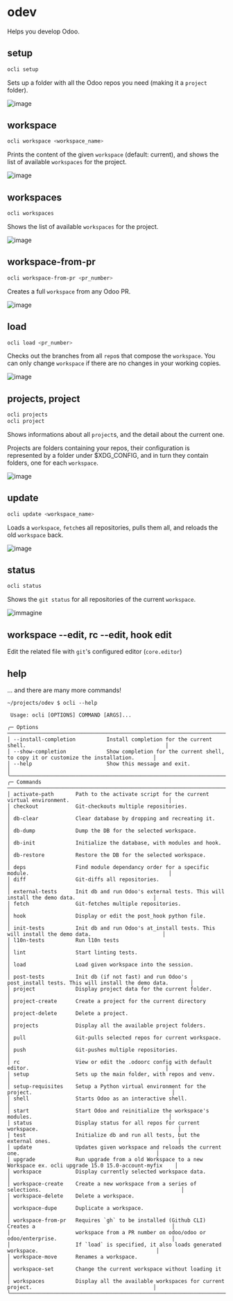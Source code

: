 # odev

Helps you develop Odoo.

## setup

```bash
ocli setup
```

Sets up a folder with all the Odoo repos you need (making it a `project` folder).

![image](https://github.com/user-attachments/assets/72e8ec30-ac7e-401b-810b-4edd35c3483f)

## workspace

```bash
ocli workspace <workspace_name>
```

Prints the content of the given `workspace` (default: current), and shows the
list of available `workspaces` for the project.

![image](https://github.com/user-attachments/assets/5b217f5d-4a0b-4496-8036-0009b8ca7524)

## workspaces

```bash
ocli workspaces
```

Shows the list of available `workspaces` for the project.

![image](https://github.com/user-attachments/assets/1df6be3c-340b-46aa-a4e7-0746456358b1)

## workspace-from-pr

```bash
ocli workspace-from-pr <pr_number>
```

Creates a full `workspace` from any Odoo PR.

![image](https://github.com/user-attachments/assets/c27796a0-f025-40e1-8757-8e238ba2ef32)

## load

```bash
ocli load <pr_number>
```

Checks out the branches from all `repo`s that compose the `workspace`.
You can only change `workspace` if there are no changes in your working copies.

![image](https://github.com/user-attachments/assets/16420986-eb53-450d-b0bb-2699b1782b7d)

## projects, project

```bash
ocli projects
ocli project
```

Shows informations about all `project`s, and the detail about the current one.

Projects are folders containing your repos, their configuration is represented by a folder
under $XDG_CONFIG, and in turn they contain folders, one for each `workspace`.

![image](https://github.com/user-attachments/assets/244b0c6f-9e78-49f4-b24a-e1abc2fa08c8)

## update

```bash
ocli update <workspace_name>
```

Loads a `workspace`, `fetch`es all repositories, pulls them all, and reloads the old `workspace` back.

![image](https://github.com/user-attachments/assets/0b23be01-1ff5-4b3d-80fb-3adf98c03b6b)

## status

```bash
ocli status
```

Shows the `git status` for all repositories of the current `workspace`.

![immagine](https://github.com/user-attachments/assets/b1eafe04-cc65-44d0-aa24-90c6158ff8d8)

## workspace --edit, rc --edit, hook edit

Edit the related file with `git`'s configured editor (`core.editor`)




## help

... and there are many more commands!

```
~/projects/odev $ ocli --help
                                                                                                                                                                                                                   
 Usage: ocli [OPTIONS] COMMAND [ARGS]...                                                                                                                                                                           
                                                                                                                                                                                                                   
╭─ Options ───────────────────────────────────────────────────────────────────────────────────────────────────────────╮
│ --install-completion          Install completion for the current shell.                                             │
│ --show-completion             Show completion for the current shell, to copy it or customize the installation.      │
│ --help                        Show this message and exit.                                                           │
╰─────────────────────────────────────────────────────────────────────────────────────────────────────────────────────╯
╭─ Commands ──────────────────────────────────────────────────────────────────────────────────────────────────────────╮
│ activate-path       Path to the activate script for the current virtual environment.                                │
│ checkout            Git-checkouts multiple repositories.                                                            │
│ db-clear            Clear database by dropping and recreating it.                                                   │
│ db-dump             Dump the DB for the selected workspace.                                                         │
│ db-init             Initialize the database, with modules and hook.                                                 │
│ db-restore          Restore the DB for the selected workspace.                                                      │
│ deps                Find module dependancy order for a specific module.                                             │
│ diff                Git-diffs all repositories.                                                                     │
│ external-tests      Init db and run Odoo's external tests. This will install the demo data.                         │
│ fetch               Git-fetches multiple repositories.                                                              │
│ hook                Display or edit the post_hook python file.                                                      │
│ init-tests          Init db and run Odoo's at_install tests. This will install the demo data.                       │
│ l10n-tests          Run l10n tests                                                                                  │
│ lint                Start linting tests.                                                                            │
│ load                Load given workspace into the session.                                                          │
│ post-tests          Init db (if not fast) and run Odoo's post_install tests. This will install the demo data.       │
│ project             Display project data for the current folder.                                                    │
│ project-create      Create a project for the current directory                                                      │
│ project-delete      Delete a project.                                                                               │
│ projects            Display all the available project folders.                                                      │
│ pull                Git-pulls selected repos for current workspace.                                                 │
│ push                Git-pushes multiple repositories.                                                               │
│ rc                  View or edit the .odoorc config with default editor.                                            │
│ setup               Sets up the main folder, with repos and venv.                                                   │
│ setup-requisites    Setup a Python virtual environment for the project.                                             │
│ shell               Starts Odoo as an interactive shell.                                                            │
│ start               Start Odoo and reinitialize the workspace's modules.                                            │
│ status              Display status for all repos for current workspace.                                             │
│ test                Initialize db and run all tests, but the external ones.                                         │
│ update              Updates given workspace and reloads the current one.                                            │
│ upgrade             Run upgrade from a old Workspace to a new Workspace ex. ocli upgrade 15.0 15.0-account-myfix    │
│ workspace           Display currently selected workspace data.                                                      │
│ workspace-create    Create a new workspace from a series of selections.                                             │
│ workspace-delete    Delete a workspace.                                                                             │
│ workspace-dupe      Duplicate a workspace.                                                                          │
│ workspace-from-pr   Requires `gh` to be installed (Github CLI) Creates a                                            │
│                     workspace from a PR number on odoo/odoo or odoo/enterprise.                                     │
│                     If `load` is specified, it also loads generated workspace.                                      │
│ workspace-move      Renames a workspace.                                                                            │
│ workspace-set       Change the current workspace without loading it                                                 │
│ workspaces          Display all the available workspaces for current project.                                       │
╰─────────────────────────────────────────────────────────────────────────────────────────────────────────────────────╯
```
